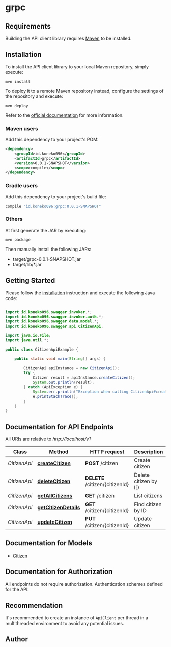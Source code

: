 # grpc

## Requirements

Building the API client library requires [Maven](https://maven.apache.org/) to be installed.

## Installation

To install the API client library to your local Maven repository, simply execute:

```shell
mvn install
```

To deploy it to a remote Maven repository instead, configure the settings of the repository and execute:

```shell
mvn deploy
```

Refer to the [official documentation](https://maven.apache.org/plugins/maven-deploy-plugin/usage.html) for more information.

### Maven users

Add this dependency to your project's POM:

```xml
<dependency>
    <groupId>id.koneko096</groupId>
    <artifactId>grpc</artifactId>
    <version>0.0.1-SNAPSHOT</version>
    <scope>compile</scope>
</dependency>
```

### Gradle users

Add this dependency to your project's build file:

```groovy
compile "id.koneko096:grpc:0.0.1-SNAPSHOT"
```

### Others

At first generate the JAR by executing:

    mvn package

Then manually install the following JARs:

* target/grpc-0.0.1-SNAPSHOT.jar
* target/lib/*.jar

## Getting Started

Please follow the [installation](#installation) instruction and execute the following Java code:

```java

import id.koneko096.swagger.invoker.*;
import id.koneko096.swagger.invoker.auth.*;
import id.koneko096.swagger.data.model.*;
import id.koneko096.swagger.api.CitizenApi;

import java.io.File;
import java.util.*;

public class CitizenApiExample {

    public static void main(String[] args) {
        
        CitizenApi apiInstance = new CitizenApi();
        try {
            Citizen result = apiInstance.createCitizen();
            System.out.println(result);
        } catch (ApiException e) {
            System.err.println("Exception when calling CitizenApi#createCitizen");
            e.printStackTrace();
        }
    }
}

```

## Documentation for API Endpoints

All URIs are relative to *http://localhost/v1*

Class | Method | HTTP request | Description
------------ | ------------- | ------------- | -------------
*CitizenApi* | [**createCitizen**](docs/CitizenApi.md#createCitizen) | **POST** /citizen | Create citizen
*CitizenApi* | [**deleteCitizen**](docs/CitizenApi.md#deleteCitizen) | **DELETE** /citizen/{citizenId} | Delete citizen by ID
*CitizenApi* | [**getAllCitizens**](docs/CitizenApi.md#getAllCitizens) | **GET** /citizen | List citizens
*CitizenApi* | [**getCitizenDetails**](docs/CitizenApi.md#getCitizenDetails) | **GET** /citizen/{citizenId} | Find citizen by ID
*CitizenApi* | [**updateCitizen**](docs/CitizenApi.md#updateCitizen) | **PUT** /citizen/{citizenId} | Update citizen


## Documentation for Models

 - [Citizen](docs/Citizen.md)


## Documentation for Authorization

All endpoints do not require authorization.
Authentication schemes defined for the API:

## Recommendation

It's recommended to create an instance of `ApiClient` per thread in a multithreaded environment to avoid any potential issues.

## Author



